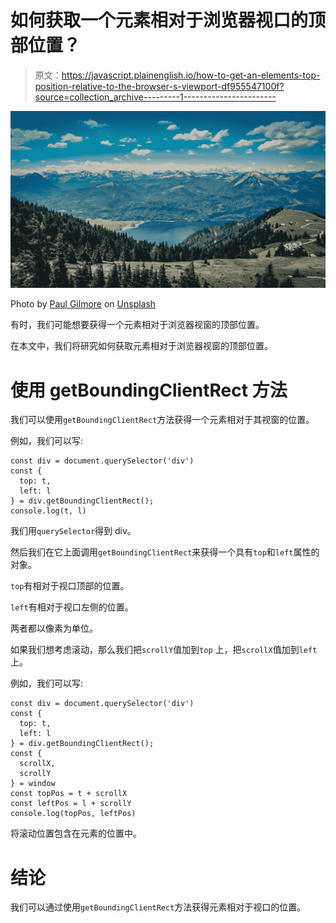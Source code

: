 # 如何获取一个元素相对于浏览器视口的顶部位置？

> 原文：<https://javascript.plainenglish.io/how-to-get-an-elements-top-position-relative-to-the-browser-s-viewport-df955547100f?source=collection_archive---------1----------------------->

![](img/1aee0d16d616cd957b5eda257584f64a.png)

Photo by [Paul Gilmore](https://unsplash.com/@pueblovista?utm_source=medium&utm_medium=referral) on [Unsplash](https://unsplash.com?utm_source=medium&utm_medium=referral)

有时，我们可能想要获得一个元素相对于浏览器视窗的顶部位置。

在本文中，我们将研究如何获取元素相对于浏览器视窗的顶部位置。

# 使用 getBoundingClientRect 方法

我们可以使用`getBoundingClientRect`方法获得一个元素相对于其视窗的位置。

例如，我们可以写:

```
const div = document.querySelector('div')
const {
  top: t,
  left: l
} = div.getBoundingClientRect();
console.log(t, l)
```

我们用`querySelector`得到 div。

然后我们在它上面调用`getBoundingClientRect`来获得一个具有`top`和`left`属性的对象。

`top`有相对于视口顶部的位置。

`left`有相对于视口左侧的位置。

两者都以像素为单位。

如果我们想考虑滚动，那么我们把`scrollY`值加到`top` 上，把`scrollX`值加到`left`上。

例如，我们可以写:

```
const div = document.querySelector('div')
const {
  top: t,
  left: l
} = div.getBoundingClientRect();
const {
  scrollX,
  scrollY
} = window
const topPos = t + scrollX
const leftPos = l + scrollY
console.log(topPos, leftPos)
```

将滚动位置包含在元素的位置中。

# 结论

我们可以通过使用`getBoundingClientRect`方法获得元素相对于视口的位置。